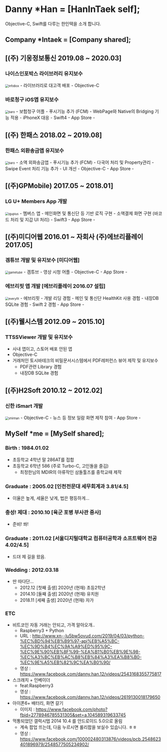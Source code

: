 # Danny *Han = [HanInTaek self];

Objective-C, Swift를 다루는 한인택을 소개 합니다.

## Company *Intaek = [Company shared];
## [(주) 기웅정보통신 2019.08 ~ 2020.03]

### 나이스인포박스 라이브러리 유지보수
<img src="https://darkhani.github.io/Myself/InfoBox.png" alt="InfoBox" style="zoom:67%;" />
- 라이브러리로 대고객 배포
- Objective-C

### 바로청구 iOS앱 유지보수
<img src="https://darkhani.github.io/Myself/baro.png" alt="baro" style="zoom:67%;" />
- 보험청구 어플
    - 푸시기능 추가 (FCM)
    - WebPage와 Native의 Bridging 기능 적용 
    - iPhoneX 대응
    - Swift4
- App Store
    - <https://apps.apple.com/kr/app/%EC%8B%A4%EC%86%90%EB%B3%B4%ED%97%98-%EB%B0%94%EB%A1%9C%EC%B2%AD%EA%B5%AC/id1296713322>

## [(주) 한패스 2018.02 ~ 2019.08]

### 한패스 외환송금앱 유지보수
<img src="https://darkhani.github.io/Myself/hanpass.png" alt="baro" style="zoom:67%;" />
- 소액 외화송금앱
    - 푸시기능 추가 (FCM)
    - 다국어 처리 및 Property관리
    - Swipe Event 처리 기능 추가
    - UI 개선
    - Objective-C
- App Store
    - <https://apps.apple.com/kr/app/%ED%95%9C%ED%8C%A8%EC%8A%A4-%EA%B0%84%ED%8E%B8%ED%95%B4%EC%99%B8%EC%86%A1%EA%B8%88/id1344407760>

## [(주)GPMobile) 2017.05 ~ 2018.01]

### LG U+ Members App 개발
<img src="https://darkhani.github.io/Myself/lguplus.png" alt="lguplus" style="zoom:67%;" />
- 멤버스 앱
    - 메인화면 및 통신단 등 기반 로직 구현
    - 소액결제 화면 구현 (바코드 처리 및 지갑 UI 처리)
    - Swift3
- App Store
  - <https://apps.apple.com/kr/app/u-%EB%A9%A4%EB%B2%84%EC%8A%A4/id958811075>

## [(주)미디어웹 2016.01 ~ 자회사 (주)에브리플레이 2017.05]

### 겜튜브 개발 및 유지보수 [미디어웹]
<img src="https://darkhani.github.io/Myself/gametube.png" alt="gametube" style="zoom:67%;" />
- 겜튜브
    - 영상 시청 어플
    - Objective-C
- App Store
    - <https://apps.apple.com/us/app/%EA%B2%9C%ED%8A%9C%EB%B8%8C/id1090281841?l=ko>


### 에브리핏 앱 개발 [에브리플레이 2016.07 설립]
<img src="https://darkhani.github.io/Myself/everyfit.png" alt="everyfit" style="zoom:67%;" />
- 에브리핏
    - 개발 리딩 경험
    - 메인 및 통신단 HealthKit 사용 경험
    - 내장DB SQLite 경험
    - Swift 2 경험
- App Store
    - <https://apps.apple.com/kr/app/%EC%97%90%EB%B8%8C%EB%A6%AC%ED%95%8F-%EC%9A%B4%EB%8F%99-%EB%B7%B0%ED%8B%B0%EC%97%90-%EC%95%88%EC%8B%AC%EC%9D%84-%EB%8D%94%ED%95%98%EB%8B%A4/id1179617615>

## [(주)웰시스템 2012.09 ~ 2015.10]
### TTSSViewer 개발 및 유지보수
- 사내 앱이고, 스토어 배포 안된 앱
- Objective-C
- 거래처인 토시바테크의 비밀문서시스템에서 PDF레퍼런스 뷰어 제작 및 유지보수
    - PDF관련 Library 경험 
    - 내장DB SQLite 경험

## [(주)H2Soft 2010.12 ~ 2012.02]
### 신한 iSmart 개발
<img src="https://darkhani.github.io/Myself/shinhan.png" alt="shinhan" style="zoom:67%;" />
- Objective-C
- 뉴스 등 정보 일람 화면 제작 참여
- App Store
    - <https://apps.apple.com/kr/app/%EC%8B%A0%ED%95%9Ci-mobile/id772871884>

## MySelf *me = [MySelf shared];
### Birth : 1984.01.02
- 초등학교 4학년 말 286AT를 접합
- 초등학교 6학년 586 (주로 Turbo-C, 고인돌을 즐김) 
    - 최정한님의 MDIR의 아류작인 삼돌툴즈를 중학교때 제작

### Graduate : 2005.02 [인천전문대 세무회계과 3.81/4.5]
- 이율은 높게, 세율은 낮게, 법은 평등하게...

### 충성! 제대 : 2010.10 [육군 포병 부사관 중사]
- 준비! 쏴!

### Graduate : 2011.02 [서울디지털대학교 컴퓨터공학과 소프트웨어 전공 4.02/4.5]
- 드뎌 제 길을 왔음.

### Wedding : 2012.03.18
- 딴 따다단...
    - 2012.12 [첫째 출생] 2020년 (현재) 초등2학년
    - 2014.10 [둘째 출생] 2020년 (현재) 유치원
    - 2018.11 [세째 출생] 2020년 (현재) 자가
    
### ETC
- 비트코인 자동 거래는 안되고, 가격 알아오개..
    - Raspberry3 + Python
    - URL : <http://www.xn--lu5bw5ovud.com/2019/04/03/python-%EC%BD%94%EB%B9%97-api%EB%A5%BC-%EC%9D%B4%EC%9A%A9%ED%95%9C-%EC%9E%90%EB%8F%99-%EA%B1%B0%EB%9E%98-%EC%A3%BC%EB%AC%B8%EB%84%A3%EA%B8%B0-%EC%9E%A5%EB%82%9C%EA%B0%90/>
    - 영상 : <https://www.facebook.com/danny.han.12/videos/2543168355775817>
- 스크래치 + 인베이더 
    - feat:Raspberry3
    - 영상 : <https://www.facebook.com/danny.han.12/videos/2619130018179650>
- 아이폰6+ 배터리, 화면 갈기
    - 이미지 : <https://www.facebook.com/photo?fbid=2778946785531305&set=a.104589319633745>
- 먹통되었던 갤럭시탭 2014 10.4 를 안드로이드 5.0으로 올림
    - 계속 팝업 뜨는데, 다음 누르시면 롤리팝을 보실수 있습니다. ㅎㅎ
    - 영상 : <https://www.facebook.com/100002480313876/videos/pcb.2548623401896979/2548577505234902/>



